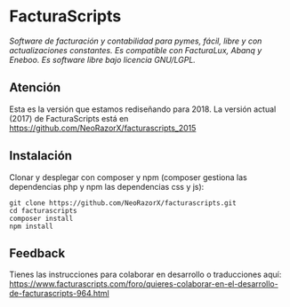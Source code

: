 # FacturaScripts
*Software de facturación y contabilidad para pymes, fácil, libre y con actualizaciones constantes. Es compatible con FacturaLux, Abanq y Eneboo. Es software libre bajo licencia GNU/LGPL.*

## Atención
Esta es la versión que estamos rediseñando para 2018. La versión actual (2017) de FacturaScripts está en
https://github.com/NeoRazorX/facturascripts_2015

## Instalación
Clonar y desplegar con composer y npm (composer gestiona las dependencias php y npm las dependencias css y js):
```
git clone https://github.com/NeoRazorX/facturascripts.git
cd facturascripts
composer install
npm install
```

## Feedback
Tienes las instrucciones para colaborar en desarrollo o traducciones aquí:
https://www.facturascripts.com/foro/quieres-colaborar-en-el-desarrollo-de-facturascripts-964.html
